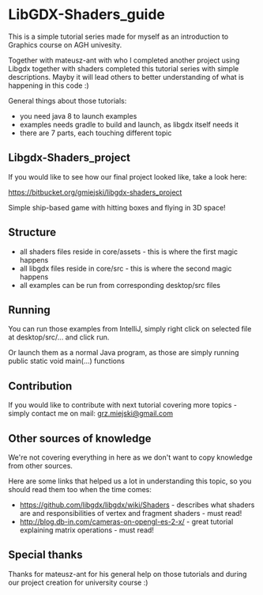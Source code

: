 LibGDX-Shaders_guide
====================

This is a simple tutorial series made for myself as an introduction to Graphics course on AGH univesity.

Together with mateusz-ant with who I completed another project using Libgdx together with shaders completed this tutorial series with simple descriptions. Mayby it will lead others to better understanding of what is happening in this code :)

General things about those tutorials:

* you need java 8 to launch examples
* examples needs gradle to build and launch, as libgdx itself needs it
* there are 7 parts, each touching different topic

Libgdx-Shaders_project
----------------------

If you would like to see how our final project looked like, take  a look here:

https://bitbucket.org/gmiejski/libgdx-shaders_project

Simple ship-based game with hitting boxes and flying in 3D space!

Structure
----------------------
* all shaders files reside in core/assets - this is where the first magic happens
* all libgdx files reside in core/src - this is where the second magic happens
* all examples can be run from corresponding desktop/src files


Running
----------------------
You can run those examples from IntelliJ, simply right click on selected file at desktop/src/... and click run.

Or launch them as a normal Java program, as those are simply running public static void main(...) functions

Contribution
----------------------
If you would like to contribute with next tutorial covering more topics - simply contact me on mail:
grz.miejski@gmail.com

Other sources of knowledge
----------------------
We're not covering everything in here as we don't want to copy knowledge from other sources.

Here are some links that helped us a lot in understanding this topic, so you should read them too when the time comes:

* https://github.com/libgdx/libgdx/wiki/Shaders - describes what shaders are and responsibilities of vertex and fragment shaders - must read!
* http://blog.db-in.com/cameras-on-opengl-es-2-x/ - great tutorial explaining matrix operations - must read!


Special thanks
----------------------
Thanks for mateusz-ant for his general help on those tutorials and during our project creation for university course :)